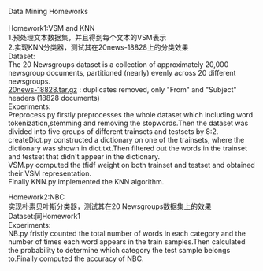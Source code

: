 Data Mining Homeworks<br>
<br>
Homework1:VSM and KNN<br>
1.预处理文本数据集，并且得到每个文本的VSM表示<br>
2.实现KNN分类器，测试其在20news-18828上的分类效果<br>
Dataset:<br>
The 20 Newsgroups dataset is a collection of approximately 20,000 newsgroup documents, partitioned (nearly) evenly across 20 different newsgroups. <br>
[20news-18828.tar.gz](http://qwone.com/~jason/20Newsgroups/) : duplicates removed, only "From" and "Subject" headers (18828 documents)<br>
Experiments:<br>
Preprocess.py firstly preprocesses the whole dataset which including word tokenization,stemming and removing the stopwords.Then the dataset was divided into five groups of different trainsets and testsets by 8:2.<br>
createDict.py constructed a dictionary on one of the trainsets, where the dictionary was shown in dict.txt.Then filtered out the words in the trainset and testset that didn't appear in the dictionary.<br>
VSM.py computed the tfidf weight on both trainset and testset and obtained their VSM representation.<br>
Finally KNN.py implemented the KNN algorithm.<br>

Homework2:NBC<br>
实现朴素贝叶斯分类器，测试其在20 Newsgroups数据集上的效果<br>
Dataset:同Homework1<br>
Experiments:<br>
NB.py fristly counted the total number of words in each category and the number of times each word appears in the train samples.Then calculated the probability to determine which category the test sample belongs to.Finally computed the accuracy of NBC.<br>
